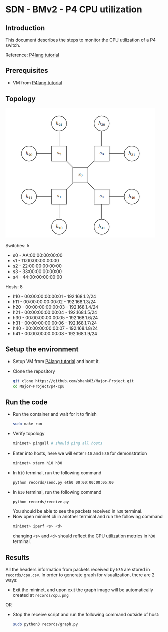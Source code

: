 # SDN - BMv2 - P4 CPU utilization

## Introduction

This document describes the steps to monitor the CPU utilization of a P4 switch.

Reference: [P4lang tutorial](https://github.com/p4lang/tutorials)

## Prerequisites

- VM from [P4lang tutorial](https://github.com/p4lang/tutorials)

## Topology

![Topology](image.jpg)

Switches: 5
- s0 - AA:00:00:00:00:00
- s1 - 11:00:00:00:00:00
- s2 - 22:00:00:00:00:00
- s3 - 33:00:00:00:00:00
- s4 - 44:00:00:00:00:00

Hosts: 8
- h10 - 00:00:00:00:00:01 - 192.168.1.2/24
- h11 - 00:00:00:00:00:02 - 192.168.1.3/24
- h20 - 00:00:00:00:00:03 - 192.168.1.4/24
- h21 - 00:00:00:00:00:04 - 192.168.1.5/24
- h30 - 00:00:00:00:00:05 - 192.168.1.6/24
- h31 - 00:00:00:00:00:06 - 192.168.1.7/24
- h40 - 00:00:00:00:00:07 - 192.168.1.8/24
- h41 - 00:00:00:00:00:08 - 192.168.1.9/24

## Setup the environment

- Setup VM from [P4lang tutorial](https://github.com/p4lang/tutorials) and boot it.

- Clone the repository
    ```bash
    git clone https://github.com/shank03/Major-Project.git
    cd Major-Project/p4-cpu
    ```

## Run the code

- Run the container and wait for it to finish
    ```bash
    sudo make run
    ```
- Verify topology
    ```bash
    mininet> pingall # should ping all hosts
    ```
- Enter into hosts, here we will enter `h10` and `h30` for demonstration
    ```bash
    mininet> xterm h10 h30
    ```
- In `h10` terminal, run the following command
    ```bash
    python records/send.py eth0 00:00:00:00:05:00
    ```
- In `h30` terminal, run the following command
    ```bash
    python records/receive.py
    ```
    You should be able to see the packets received in `h30` terminal.
- Now open mininet cli in another terminal and run the following command
    ```bash
    mininet> iperf <s> <d>
    ```
    changing `<s>` and `<d>` should reflect the CPU utilization metrics in `h30` terminal.


## Results

All the headers information from packets received by `h30` are stored in `records/cpu.csv`.
In order to generate graph for visualization, there are 2 ways:
- Exit the mininet, and upon exit the graph image will be automatically created at `records/cpu.png`

OR
- Stop the receive script and run the following command outside of host:
    ```bash
    sudo python3 records/graph.py
    ```
